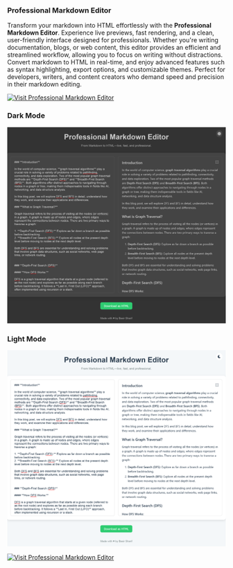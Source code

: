 ### **Professional Markdown Editor** 
Transform your markdown into HTML effortlessly with the **Professional Markdown Editor**. Experience live previews, fast rendering, and a clean, user-friendly interface designed for professionals. Whether you're writing documentation, blogs, or web content, this editor provides an efficient and streamlined workflow, allowing you to focus on writing without distractions. Convert markdown to HTML in real-time, and enjoy advanced features such as syntax highlighting, export options, and customizable themes. Perfect for developers, writers, and content creators who demand speed and precision in their markdown editing.

[![Visit Professional Markdown Editor](https://img.shields.io/badge/Visit-Professional%20Markdown%20Editor-blue)](https://basirsharif.github.io/Professional-Markdown-Editor/)

### **Dark Mode**
![Markdown Logo](https://github.com/basirsharif/Professional-Markdown-Editor/blob/main/Markdown%20Editor%20dark.png?raw=true)

### **Light Mode**
![Markdown Logo](https://github.com/basirsharif/Professional-Markdown-Editor/blob/main/Markdown%20Editor%20light.png?raw=true)

[![Visit Professional Markdown Editor](https://img.shields.io/badge/Visit-Professional%20Markdown%20Editor-blue)](https://professionalmarkdowneditor.afeef.workers.dev/)
